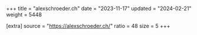 +++
title = "alexschroeder.ch"
date = "2023-11-17"
updated = "2024-02-21"
weight = 5448

[extra]
source = "https://alexschroeder.ch/"
ratio = 48
size = 5
+++
